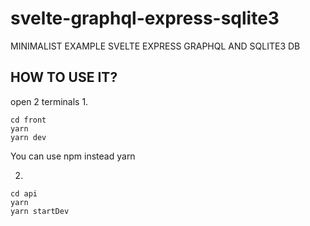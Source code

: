 # svelte-graphql-express-sqlite3
MINIMALIST EXAMPLE SVELTE EXPRESS GRAPHQL AND SQLITE3 DB

## HOW TO USE IT?
open 2 terminals
1.
```
cd front
yarn
yarn dev
```

You can use npm instead yarn

2.
```
cd api
yarn
yarn startDev
```
